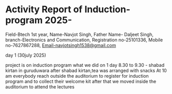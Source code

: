 # Activity Report of Induction-program 2025-

Field-Btech 1st year,
Name-Navjot Singh,
Father Name- Daljeet Singh,
branch-Electronics and Communication,
Registration no-25101336,
Mobile no-7627867288,
Email-navjotsingh1538@gmail.com

day 1 (30july 2025) 
 
project is on induction program what we did on 1 day 
8.30 to 9.30 - shabad kirtan in guruduwara
after shabad kirtan,tea was arranged with snacks
At 10 am everybody reach outside the auditorium  to register for induction program  and to collect their welcome kit 
after that we moved inside the auditorium to attend the lectures

